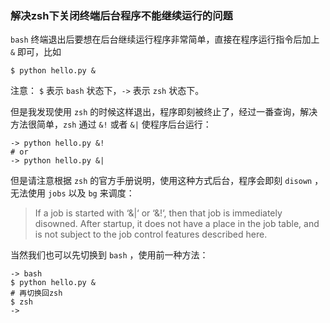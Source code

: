 ### 解决zsh下关闭终端后台程序不能继续运行的问题

`bash` 终端退出后要想在后台继续运行程序非常简单，直接在程序运行指令后加上 `&` 即可，比如

```
$ python hello.py &
```

注意： `$` 表示 `bash` 状态下，`->` 表示 `zsh` 状态下。

但是我发现使用 `zsh` 的时候这样退出，程序即刻被终止了，经过一番查询，解决方法很简单，`zsh` 通过 `&!` 或者 `&|` 使程序后台运行：

```
-> python hello.py &!
# or
-> python hello.py &|
```

但是请注意根据 `zsh` 的官方手册说明，使用这种方式后台，程序会即刻 `disown` ，无法使用 `jobs` 以及 `bg` 来调度：

> If a job is started with ‘&|‘ or ‘&!‘, then that job is immediately disowned. After startup, it does not have a place in the job table, and is not subject to the job control features described here.

当然我们也可以先切换到 `bash` ，使用前一种方法：

```
-> bash
$ python hello.py &
# 再切换回zsh
$ zsh
->
```
